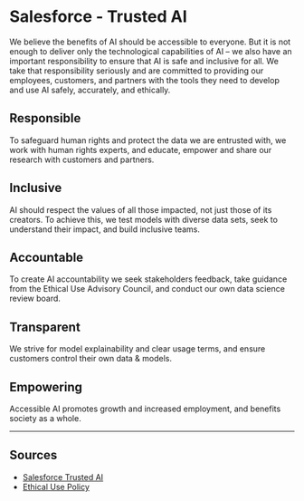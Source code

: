 # Salesforce - Trusted AI 

We believe the benefits of AI should be accessible to everyone. But it is not enough to deliver only the technological capabilities of AI – we also have an important responsibility to ensure that AI is safe and inclusive for all. We take that responsibility seriously and are committed to providing our employees, customers, and partners with the tools they need to develop and use AI safely, accurately, and ethically.


## Responsible
To safeguard human rights and protect the data we are entrusted with, we work with human rights experts, and educate, empower and share our research with customers and partners.


## Inclusive
AI should respect the values of all those impacted, not just those of its creators. To achieve this, we test models with diverse data sets, seek to understand their impact, and build inclusive teams.


## Accountable
To create AI accountability we seek stakeholders feedback, take guidance from the Ethical Use Advisory Council, and conduct our own data science review board.


## Transparent
We strive for model explainability and clear usage terms, and ensure customers control their own data & models.


## Empowering
Accessible AI promotes growth and increased employment, and benefits society as a whole.

---
## Sources
- [Salesforce Trusted AI](https://www.salesforceairesearch.com/trusted-ai)
- [Ethical Use Policy](https://www.salesforce.com/company/intentional-innovation/ethical-use-policy/)

